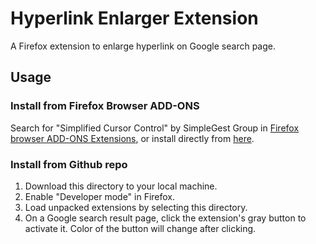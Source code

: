 # Hyperlink Enlarger Extension

A Firefox extension to enlarge hyperlink on Google search page.

## Usage

### Install from Firefox Browser ADD-ONS

Search for "Simplified Cursor Control" by SimpleGest Group in [Firefox browser ADD-ONS Extensions](https://addons.mozilla.org/), or install directly from [here](https://addons.mozilla.org/en-US/firefox/addon/simplified-cursor-control/?utm_source=addons.mozilla.org&utm_medium=referral&utm_content=search).

### Install from Github repo

1. Download this directory to your local machine.
2. Enable "Developer mode" in Firefox.
3. Load unpacked extensions by selecting this directory.
4. On a Google search result page, click the extension's gray button to activate it.
Color of the button will change after clicking.
